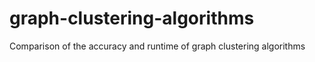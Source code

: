 graph-clustering-algorithms
===========================

Comparison of the accuracy and runtime of graph clustering algorithms
